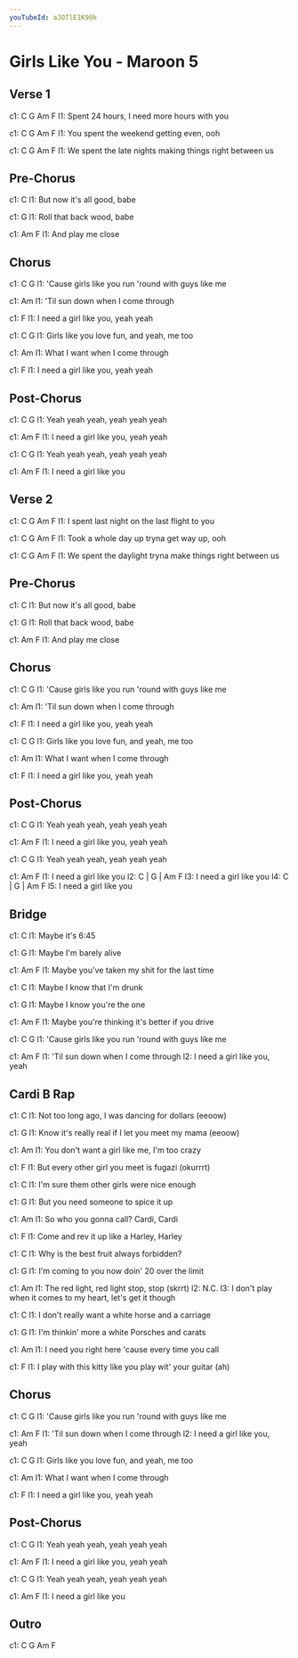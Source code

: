 ```yaml
---
youTubeId: aJOTlE1K90k
---
```


# Girls Like You - Maroon 5

## Verse 1
c1:        C                 G              Am  F
l1: Spent 24 hours, I need more hours with you

c1:                 C              G     Am F
l1: You spent the weekend getting even, ooh

c1:                C                  G                  Am  F
l1: We spent the late nights making things right between us

## Pre-Chorus
c1:              C
l1: But now it's all good, babe

c1:            G
l1: Roll that back wood, babe

c1:           Am       F
l1: And play me close

## Chorus
c1:          C                              G
l1: 'Cause girls like you run 'round with guys like me

c1:                    Am
l1: 'Til sun down when I come through

c1:          F
l1: I need a girl like you, yeah yeah

c1:           C                            G
l1: Girls like you love fun, and yeah, me too

c1:                  Am
l1: What I want when I come through

c1:           F
l1: I need a girl like you, yeah yeah

## Post-Chorus
c1: C                G
l1: Yeah yeah yeah, yeah yeah yeah

c1: Am       F
l1: I need a girl like you, yeah yeah

c1: C                G
l1: Yeah yeah yeah, yeah yeah yeah

c1: Am                 F
l1: I need a girl like you

## Verse 2
c1:          C                 G              Am  F
l1: I spent last night on the last flight to you

c1:               C                 G      Am  F
l1: Took a whole day up tryna get way up, ooh

c1:                   C                 G              Am     F
l1: We spent the daylight tryna make things right between us

## Pre-Chorus
c1:              C
l1: But now it's all good, babe

c1:            G
l1: Roll that back wood, babe

c1:           Am       F
l1: And play me close

## Chorus
c1:          C                              G
l1: 'Cause girls like you run 'round with guys like me

c1:                    Am
l1: 'Til sun down when I come through

c1:          F
l1: I need a girl like you, yeah yeah

c1:           C                            G
l1: Girls like you love fun, and yeah, me too

c1:                  Am
l1: What I want when I come through

c1:           F
l1: I need a girl like you, yeah yeah

## Post-Chorus
c1: C                G
l1: Yeah yeah yeah, yeah yeah yeah

c1: Am       F
l1: I need a girl like you, yeah yeah

c1: C                G
l1: Yeah yeah yeah, yeah yeah yeah

c1: Am                 F
l1: I need a girl like you
l2: C | G | Am                    F
l3:            I need a girl like you
l4: C | G | Am                    F
l5:            I need a girl like you

## Bridge
c1: C
l1: Maybe it's 6:45

c1: G
l1: Maybe I'm barely alive

c1: Am                                   F
l1: Maybe you've taken my shit for the last time

c1: C
l1: Maybe I know that I'm drunk

c1: G
l1: Maybe I know you're the one

c1: Am                                   F
l1: Maybe you're thinking it's better if you drive

c1:         C                               G
l1: 'Cause girls like you run 'round with guys like me

c1:                    Am              F
l1: 'Til sun down when I come through
l2: I need a girl like you, yeah

## Cardi B Rap
c1: C
l1: Not too long ago, I was dancing for dollars (eeoow)

c1: G
l1: Know it's really real if I let you meet my mama (eeoow)

c1: Am
l1: You don't want a girl like me, I'm too crazy

c1: F
l1: But every other girl you meet is fugazi (okurrrt)

c1: C
l1: I'm sure them other girls were nice enough

c1: G
l1: But you need someone to spice it up

c1: Am
l1: So who you gonna call? Cardi, Cardi

c1: F
l1: Come and rev it up like a Harley, Harley

c1: C
l1: Why is the best fruit always forbidden?

c1: G
l1: I'm coming to you now doin' 20 over the limit

c1: Am
l1: The red light, red light stop, stop (skrrt)
l2: N.C.
l3: I don't play when it comes to my heart, let's get it though

c1: C
l1: I don't really want a white horse and a carriage

c1: G
l1: I'm thinkin' more a white Porsches and carats

c1: Am
l1: I need you right here 'cause every time you call

c1: F
l1: I play with this kitty like you play wit' your guitar (ah)

## Chorus
c1:         C                               G
l1: 'Cause girls like you run 'round with guys like me

c1:                    Am              F
l1: 'Til sun down when I come through
l2: I need a girl like you, yeah

c1: C                             G
l1: Girls like you love fun, and yeah, me too

c1:                  Am
l1: What I want when I come through

c1:            F
l1: I need a girl like you, yeah yeah

## Post-Chorus
c1: C                G
l1: Yeah yeah yeah, yeah yeah yeah

c1: Am       F
l1: I need a girl like you, yeah yeah

c1: C                G
l1: Yeah yeah yeah, yeah yeah yeah

c1: Am                 F
l1: I need a girl like you

## Outro
c1: C G Am F